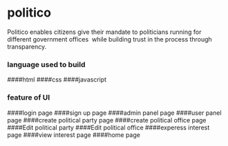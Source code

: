 # politico 
Politico enables citizens give their mandate to politicians running for different government offices  while building trust in the process through transparency. 

### language used to build

####html
####css
####javascript 

### feature of UI

####login page
####sign up page
####admin panel page
####user panel page
####create political party page
####create political office page
####Edit political party
####Edit political office
####experess interest page
####view interest page
####home page
